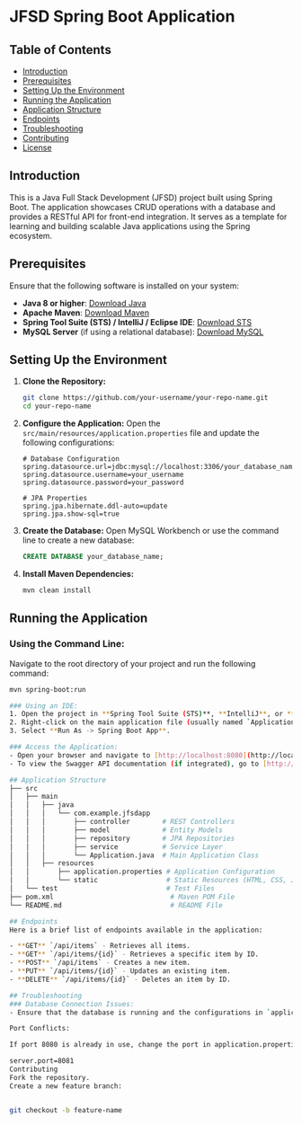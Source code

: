 # JFSD Spring Boot Application

## Table of Contents
- [Introduction](#introduction)
- [Prerequisites](#prerequisites)
- [Setting Up the Environment](#setting-up-the-environment)
- [Running the Application](#running-the-application)
- [Application Structure](#application-structure)
- [Endpoints](#endpoints)
- [Troubleshooting](#troubleshooting)
- [Contributing](#contributing)
- [License](#license)

## Introduction
This is a Java Full Stack Development (JFSD) project built using Spring Boot. The application showcases CRUD operations with a database and provides a RESTful API for front-end integration. It serves as a template for learning and building scalable Java applications using the Spring ecosystem.

## Prerequisites
Ensure that the following software is installed on your system:
- **Java 8 or higher**: [Download Java](https://www.oracle.com/java/technologies/javase-jdk11-downloads.html)
- **Apache Maven**: [Download Maven](https://maven.apache.org/download.cgi)
- **Spring Tool Suite (STS) / IntelliJ / Eclipse IDE**: [Download STS](https://spring.io/tools)
- **MySQL Server** (if using a relational database): [Download MySQL](https://dev.mysql.com/downloads/)

## Setting Up the Environment
1. **Clone the Repository:**

    ```bash
    git clone https://github.com/your-username/your-repo-name.git
    cd your-repo-name
    ```

2. **Configure the Application:**
   Open the `src/main/resources/application.properties` file and update the following configurations:

    ```properties
    # Database Configuration
    spring.datasource.url=jdbc:mysql://localhost:3306/your_database_name
    spring.datasource.username=your_username
    spring.datasource.password=your_password

    # JPA Properties
    spring.jpa.hibernate.ddl-auto=update
    spring.jpa.show-sql=true
    ```

3. **Create the Database:**
   Open MySQL Workbench or use the command line to create a new database:

    ```sql
    CREATE DATABASE your_database_name;
    ```

4. **Install Maven Dependencies:**

    ```bash
    mvn clean install
    ```

## Running the Application
### Using the Command Line:
Navigate to the root directory of your project and run the following command:

```bash
mvn spring-boot:run

### Using an IDE:
1. Open the project in **Spring Tool Suite (STS)**, **IntelliJ**, or **Eclipse**.
2. Right-click on the main application file (usually named `Application.java` or `YourAppNameApplication.java`).
3. Select **Run As -> Spring Boot App**.

### Access the Application:
- Open your browser and navigate to [http://localhost:8080](http://localhost:8080).
- To view the Swagger API documentation (if integrated), go to [http://localhost:8080/swagger-ui.html](http://localhost:8080/swagger-ui.html).

## Application Structure
├── src
│   ├── main
│   │   ├── java
│   │   │   └── com.example.jfsdapp
│   │   │       ├── controller        # REST Controllers
│   │   │       ├── model             # Entity Models
│   │   │       ├── repository        # JPA Repositories
│   │   │       ├── service           # Service Layer
│   │   │       └── Application.java  # Main Application Class
│   │   ├── resources
│   │       ├── application.properties # Application Configuration
│   │       └── static                 # Static Resources (HTML, CSS, JS)
│   └── test                           # Test Files
├── pom.xml                             # Maven POM File
└── README.md                           # README File

## Endpoints
Here is a brief list of endpoints available in the application:

- **GET** `/api/items` - Retrieves all items.
- **GET** `/api/items/{id}` - Retrieves a specific item by ID.
- **POST** `/api/items` - Creates a new item.
- **PUT** `/api/items/{id}` - Updates an existing item.
- **DELETE** `/api/items/{id}` - Deletes an item by ID.

## Troubleshooting
### Database Connection Issues:
- Ensure that the database is running and the configurations in `application.properties` are correct.

Port Conflicts:

If port 8080 is already in use, change the port in application.properties:

server.port=8081
Contributing
Fork the repository.
Create a new feature branch:


git checkout -b feature-name


